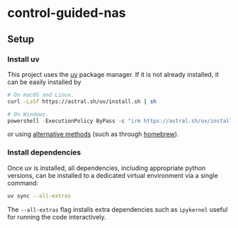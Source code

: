 # control-guided-nas

## Setup

### Install uv

This project uses the [uv](https://github.com/astral-sh/uv) package manager. If it is not already installed, it can be easily installed by

```bash
# On macOS and Linux.
curl -LsSf https://astral.sh/uv/install.sh | sh
```

```powershell
# On Windows.
powershell -ExecutionPolicy ByPass -c "irm https://astral.sh/uv/install.ps1 | iex"
```

or using [alternative methods](https://docs.astral.sh/uv/getting-started/installation/) (such as through [homebrew](https://brew.sh/)).

### Install dependencies

Once uv is installed, all dependencies, including appropriate python versions, can be installed to a dedicated virtual environment via a single command:

```bash
uv sync --all-extras
```

The `--all-extras` flag installs extra dependencies such as `ipykernel` useful for running the code interactively.
